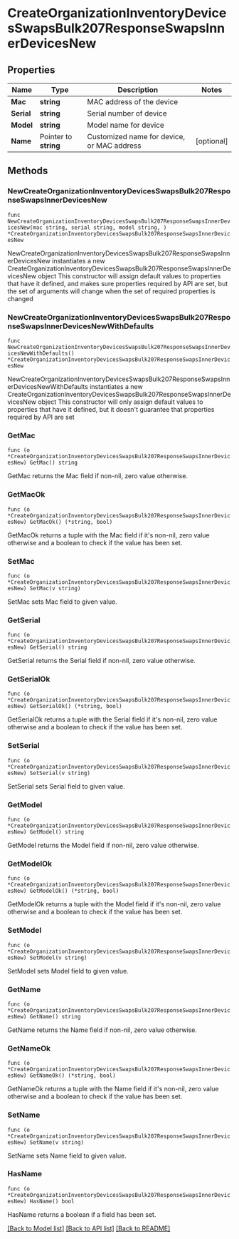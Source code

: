 # CreateOrganizationInventoryDevicesSwapsBulk207ResponseSwapsInnerDevicesNew

## Properties

Name | Type | Description | Notes
------------ | ------------- | ------------- | -------------
**Mac** | **string** | MAC address of the device | 
**Serial** | **string** | Serial number of device | 
**Model** | **string** | Model name for device | 
**Name** | Pointer to **string** | Customized name for device, or MAC address | [optional] 

## Methods

### NewCreateOrganizationInventoryDevicesSwapsBulk207ResponseSwapsInnerDevicesNew

`func NewCreateOrganizationInventoryDevicesSwapsBulk207ResponseSwapsInnerDevicesNew(mac string, serial string, model string, ) *CreateOrganizationInventoryDevicesSwapsBulk207ResponseSwapsInnerDevicesNew`

NewCreateOrganizationInventoryDevicesSwapsBulk207ResponseSwapsInnerDevicesNew instantiates a new CreateOrganizationInventoryDevicesSwapsBulk207ResponseSwapsInnerDevicesNew object
This constructor will assign default values to properties that have it defined,
and makes sure properties required by API are set, but the set of arguments
will change when the set of required properties is changed

### NewCreateOrganizationInventoryDevicesSwapsBulk207ResponseSwapsInnerDevicesNewWithDefaults

`func NewCreateOrganizationInventoryDevicesSwapsBulk207ResponseSwapsInnerDevicesNewWithDefaults() *CreateOrganizationInventoryDevicesSwapsBulk207ResponseSwapsInnerDevicesNew`

NewCreateOrganizationInventoryDevicesSwapsBulk207ResponseSwapsInnerDevicesNewWithDefaults instantiates a new CreateOrganizationInventoryDevicesSwapsBulk207ResponseSwapsInnerDevicesNew object
This constructor will only assign default values to properties that have it defined,
but it doesn't guarantee that properties required by API are set

### GetMac

`func (o *CreateOrganizationInventoryDevicesSwapsBulk207ResponseSwapsInnerDevicesNew) GetMac() string`

GetMac returns the Mac field if non-nil, zero value otherwise.

### GetMacOk

`func (o *CreateOrganizationInventoryDevicesSwapsBulk207ResponseSwapsInnerDevicesNew) GetMacOk() (*string, bool)`

GetMacOk returns a tuple with the Mac field if it's non-nil, zero value otherwise
and a boolean to check if the value has been set.

### SetMac

`func (o *CreateOrganizationInventoryDevicesSwapsBulk207ResponseSwapsInnerDevicesNew) SetMac(v string)`

SetMac sets Mac field to given value.


### GetSerial

`func (o *CreateOrganizationInventoryDevicesSwapsBulk207ResponseSwapsInnerDevicesNew) GetSerial() string`

GetSerial returns the Serial field if non-nil, zero value otherwise.

### GetSerialOk

`func (o *CreateOrganizationInventoryDevicesSwapsBulk207ResponseSwapsInnerDevicesNew) GetSerialOk() (*string, bool)`

GetSerialOk returns a tuple with the Serial field if it's non-nil, zero value otherwise
and a boolean to check if the value has been set.

### SetSerial

`func (o *CreateOrganizationInventoryDevicesSwapsBulk207ResponseSwapsInnerDevicesNew) SetSerial(v string)`

SetSerial sets Serial field to given value.


### GetModel

`func (o *CreateOrganizationInventoryDevicesSwapsBulk207ResponseSwapsInnerDevicesNew) GetModel() string`

GetModel returns the Model field if non-nil, zero value otherwise.

### GetModelOk

`func (o *CreateOrganizationInventoryDevicesSwapsBulk207ResponseSwapsInnerDevicesNew) GetModelOk() (*string, bool)`

GetModelOk returns a tuple with the Model field if it's non-nil, zero value otherwise
and a boolean to check if the value has been set.

### SetModel

`func (o *CreateOrganizationInventoryDevicesSwapsBulk207ResponseSwapsInnerDevicesNew) SetModel(v string)`

SetModel sets Model field to given value.


### GetName

`func (o *CreateOrganizationInventoryDevicesSwapsBulk207ResponseSwapsInnerDevicesNew) GetName() string`

GetName returns the Name field if non-nil, zero value otherwise.

### GetNameOk

`func (o *CreateOrganizationInventoryDevicesSwapsBulk207ResponseSwapsInnerDevicesNew) GetNameOk() (*string, bool)`

GetNameOk returns a tuple with the Name field if it's non-nil, zero value otherwise
and a boolean to check if the value has been set.

### SetName

`func (o *CreateOrganizationInventoryDevicesSwapsBulk207ResponseSwapsInnerDevicesNew) SetName(v string)`

SetName sets Name field to given value.

### HasName

`func (o *CreateOrganizationInventoryDevicesSwapsBulk207ResponseSwapsInnerDevicesNew) HasName() bool`

HasName returns a boolean if a field has been set.


[[Back to Model list]](../README.md#documentation-for-models) [[Back to API list]](../README.md#documentation-for-api-endpoints) [[Back to README]](../README.md)


